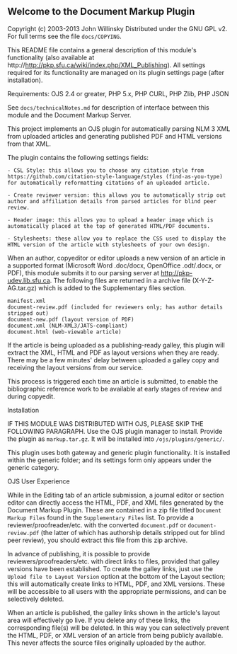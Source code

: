 Welcome to the Document Markup Plugin
--------------------------------------
Copyright (c) 2003-2013 John Willinsky
Distributed under the GNU GPL v2. For full terms see the file `docs/COPYING`.

This README file contains a general description of this module's functionality (also available at http://http://pkp.sfu.ca/wiki/index.php/XML_Publishing).  All settings required for its functionality are managed on its plugin settings page (after installation).

Requirements: OJS 2.4 or greater, PHP 5.x, PHP CURL, PHP Zlib, PHP JSON

See `docs/technicalNotes.md` for description of interface between this module and the Document Markup Server.


This project implements an OJS plugin for automatically parsing NLM 3 XML from uploaded articles and generating published PDF and HTML versions from that XML.

The plugin contains the following settings fields:

	- CSL Style: this allows you to choose any citation style from https://github.com/citation-style-language/styles (find-as-you-type) for automatically reformatting citations of an uploaded article.

	- Create reviewer version: this allows you to automatically strip out author and affiliation details from parsed articles for blind peer review.

	- Header image: this allows you to upload a header image which is automatically placed at the top of generated HTML/PDF documents.

	- Stylesheets: these allow you to replace the CSS used to display the HTML version of the article with stylesheets of your own design.

When an author, copyeditor or editor uploads a new version of an article in a supported format (Microsoft Word .doc/docx, OpenOffice .odt/.docx, or PDF), this module submits it to our parsing server at http://pkp-udev.lib.sfu.ca. The following files are returned in a archive file (X-Y-Z-AG.tar.gz) which is added to the Supplementary files section.

 	manifest.xml
	document-review.pdf (included for reviewers only; has author details stripped out)
 	document-new.pdf (layout version of PDF)
	document.xml (NLM-XML3/JATS-compliant)
	document.html (web-viewable article)

If the article is being uploaded as a publishing-ready galley, this plugin will extract the XML, HTML and PDF as layout versions when they are ready. There may be a few minutes' delay between uploaded a galley copy and receiving the layout versions from our service.

This process is triggered each time an article is submitted, to enable the bibliographic reference work to be available at early stages of review and during copyedit.


Installation

IF THIS MODULE WAS DISTRIBUTED WITH OJS, PLEASE SKIP THE FOLLOWING PARAGRAPH. Use the OJS plugin manager to install. Provide the plugin as `markup.tar.gz`.  It will be installed into `/ojs/plugins/generic/`.

This plugin uses both gateway and generic plugin functionality.  It is installed within the generic folder; and its settings form only appears under the generic category.   

OJS User Experience

While in the Editing tab of an article submission, a journal editor or section editor can directly access the HTML, PDF, and XML files generated by the Document Markup Plugin. These are contained in a zip file titled `Document Markup Files` found in the `Supplementary Files` list. To provide a reviewer/proofreader/etc. with the converted `document.pdf` or `document-review.pdf` (the latter of which has authorship details stripped out for blind peer review), you should extract this file from this zip archive.

In advance of publishing, it is possible to provide reviewers/proofreaders/etc. with direct links to files, provided that galley versions have been established. To create the galley links, just use the `Upload file to Layout Version` option at the bottom of the Layout section; this will automatically create links to HTML, PDF, and XML versions. These will be accessible to all users with the appropriate permissions, and can be selectively deleted.

When an article is published, the galley links shown in the article's layout area will effectively go live. If you delete any of these links, the corresponding file(s) will be deleted. In this way you can selectively prevent the HTML, PDF, or XML version of an article from being publicly available. This never affects the source files originally uploaded by the author.
